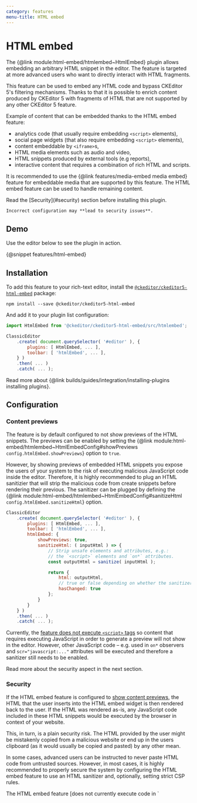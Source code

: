 ```yaml
---
category: features
menu-title: HTML embed
---
```


# HTML embed

The {@link module:html-embed/htmlembed~HtmlEmbed} plugin allows embedding an arbitrary HTML snippet in the editor. The feature is targeted at more advanced users who want to directly interact with HTML fragments.

This feature can be used to embed any HTML code and bypass CKEditor 5's filtering mechanisms. Thanks to that it is possible to enrich content produced by CKEditor 5 with fragments of HTML that are not supported by any other CKEditor 5 feature.

Example of content that can be embedded thanks to the HTML embed feature:

* analytics code (that usually require embedding `<script>` elements),
* social page widgets (that also require embedding `<script>` elements),
* content embeddable by `<iframe>`s,
* HTML media elements such as audio and video,
* HTML snippets produced by external tools (e.g reports),
* interactive content that requires a combination of rich HTML and scripts.

It is recommended to use the {@link features/media-embed media embed} feature for embeddable media that are supported by this feature. The HTML embed feature can be used to handle remaining content.

<info-box warning>
	Read the [Security](#security) section before installing this plugin.

	Incorrect configuration may **lead to security issues**.
</info-box>

## Demo

Use the editor below to see the plugin in action.

{@snippet features/html-embed}

## Installation

To add this feature to your rich-text editor, install the [`@ckeditor/ckeditor5-html-embed`](https://www.npmjs.com/package/@ckeditor/ckeditor5-html-embed) package:

```plaintext
npm install --save @ckeditor/ckeditor5-html-embed
```

And add it to your plugin list configuration:

```js
import HtmlEmbed from '@ckeditor/ckeditor5-html-embed/src/htmlembed';

ClassicEditor
	.create( document.querySelector( '#editor' ), {
		plugins: [ HtmlEmbed, ... ],
		toolbar: [ 'htmlEmbed', ... ],
	} )
	.then( ... )
	.catch( ... );
```

<info-box info>
	Read more about {@link builds/guides/integration/installing-plugins installing plugins}.
</info-box>

## Configuration

### Content previews

The feature is by default configured to not show previews of the HTML snippets. The previews can be enabled by setting the {@link module:html-embed/htmlembed~HtmlEmbedConfig#showPreviews `config.htmlEmbed.showPreviews`} option to `true`.

However, by showing previews of embedded HTML snippets you expose the users of your system to the risk of executing malicious JavaScript code inside the editor. Therefore, it is highly recommended to plug an HTML sanitizier that will strip the malicious code from create snippets before rendering their previous. The sanitizer can be plugged by defining the {@link module:html-embed/htmlembed~HtmlEmbedConfig#sanitizeHtml `config.htmlEmbed.sanitizeHtml`} option.

```js
ClassicEditor
	.create( document.querySelector( '#editor' ), {
		plugins: [ HtmlEmbed, ... ],
		toolbar: [ 'htmlEmbed', ... ],
		htmlEmbed: {
			showPreviews: true,
			sanitizeHtml: ( inputHtml ) => {
				// Strip unsafe elements and attributes, e.g.:
				// the `<script>` elements and `on*` attributes.
				const outputHtml = sanitize( inputHtml );

				return {
					html: outputHtml,
					// true or false depending on whether the sanitizer stripped anything.
					hasChanged: true
				};
			}
		}
	} )
	.then( ... )
	.catch( ... );
```

Currently, the [feature does not execute `<script>` tags](https://github.com/ckeditor/ckeditor5/issues/8326) so content that requires executing JavaScript in order to generate a preview will not show in the editor. However, other JavaScript code – e.g. used in `on*` observers and `scr="javascript:..."` attributes will be executed and therefore a sanitizer still needs to be enabled.

Read more about the security aspect in the next section.

### Security

If the HTML embed feature is configured to [show content previews](#content-previews), the HTML that the user inserts into the HTML embed widget is then rendered back to the user. If the HTML was rendered as-is, any JavaScript code included in these HTML snippets would be executed by the browser in context of your website.

This, in turn, is a plain security risk. The HTML provided by the user might be mistakenly copied from a malicious website or end up in the users clipboard (as it would usually be copied and pasted) by any other mean.

In some cases, advanced users can be instructed to never paste HTML code from untrusted sources. However, in most cases, it is highly recommended to properly secure the system by configuring the HTML embed feature to use an HTML sanitizer and, optionally, setting strict CSP rules.

<info-box>
	The HTML embed feature [does not currently execute code in `<script>` tags](https://github.com/ckeditor/ckeditor5/issues/8326). However, it will execute code in `on*` and `scr="javascript:..."` attributes.

	The tricky part is that some HTML snippets require JavaScript to be executed to render any meaningful previews (e.g. Facebook embeds). Some, in turn, does not make sense to be executed (analytics code).

	Therefore, when configuring the sanitizer and CSP rules, you can take those situations into consideration and for instance allow `<script>` tags pointing only to certain domains (e.g. a trusted external page that requires JavaScript).
</info-box>

#### Sanitizer

The {@link module:html-embed/htmlembed~HtmlEmbedConfig#sanitizeHtml `config.htmlEmbed.sanitizeHtml`} option allow plugging an external sanitizer.

Some popular JavaScript libraries that can be used include [sanitize-html](https://www.npmjs.com/package/sanitize-html) and [DOMPurify](https://www.npmjs.com/package/dompurify).

The default settings of these libraries usually strip all potentially malicious content including `<iframe>`, `<video>`, etc. elements and JavaScript code coming from trusted sources so you may need to adjust their settings to match your needs.

#### CSP

In addition to using a sanitizer you can use the built browser mechanism called [Content Security Policy](https://developer.mozilla.org/en-US/docs/Web/HTTP/CSP). By using CSP you can let the browser know what sources and means to execute JavaScript code and include other resources such as stylesheets, images and fonts are allowed.

## Common API

The {@link module:html-embed/htmlembed~HtmlEmbed} plugin registers:
* the UI button component (`'htmlEmbed'`),
* the `'updateHtmlEmbed'` command implemented by {@link module:html-embed/updatehtmlembedcommand~UpdateHtmlEmbedCommand}.
* the `'insertHtmlEmbed'` command implemented by {@link module:html-embed/inserthtmlembedcommand~InsertHtmlEmbedCommand}.

Both commands can be executed using the {@link module:core/editor/editor~Editor#execute `editor.execute()`} method:

```js
editor.execute( 'insertHtmlEmbed' );
editor.execute( 'updateHtmlEmbed', '<p>HTML string</p>' );
```

<info-box>
	We recommend using the official {@link framework/guides/development-tools#ckeditor-5-inspector CKEditor 5 inspector} for development and debugging. It will give you tons of useful information about the state of the editor such as internal data structures, selection, commands, and many more.
</info-box>

## Contribute

The source code of the feature is available on GitHub in https://github.com/ckeditor/ckeditor5/tree/master/packages/ckeditor5-html-embed.
